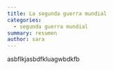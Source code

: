 ```yaml
---
title: La segunda guerra mundial
categories:
  - segunda guerra mundial
summary: resumen
author: sara
---
```

<p>asbflkjasbdfkluagwbdkfb</p>